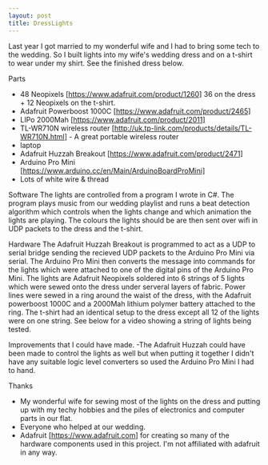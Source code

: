 ```yaml
---
layout: post
title: DressLights
---
```


Last year I got married to my wonderful wife and I had to bring some tech to the
wedding. So I built lights into my wife's wedding dress and on a t-shirt to wear
under my shirt. See the finished dress below.

Parts
 * 48 Neopixels [https://www.adafruit.com/product/1260]  36 on the dress + 12
   Neopixels on the t-shirt.
 * Adafruit Powerboost 1000C [https://www.adafruit.com/product/2465]
 * LIPo 2000Mah [https://www.adafruit.com/product/2011]
 * TL-WR710N wireless router
   [http://uk.tp-link.com/products/details/TL-WR710N.html]  - A great portable
   wireless router
 * laptop
 * Adafruit Huzzah Breakout [https://www.adafruit.com/product/2471]
 * Arduino Pro Mini [https://www.arduino.cc/en/Main/ArduinoBoardProMini]
 * Lots of white wire & thread

Software
The lights are controlled from a program I wrote in C#. The program plays music
from our wedding playlist and runs a beat detection algorithm which controls
when the lights change and which animation the lights are playing. The colours
the lights should be are then sent over wifi in UDP packets to the dress and the
t-shirt.

Hardware
The Adafruit Huzzah Breakout is programmed to act as a UDP to serial bridge
sending the recieved UDP packets to the Arduino Pro Mini via serial.
The Arduino Pro Mini then converts the message into commands for the lights
which were attached to one of the digital pins of the Arduino Pro Mini.
The lights are Adafruit Neopixels soldered into 6 strings of 5 lights which were
sewed onto the dress under serveral layers of fabric.
Power lines were sewed in a ring around the waist of the dress, with the
Adafruit powerboost 1000C and a 2000Mah lithium polymer battery attached to the
ring.
The t-shirt had an identical setup to the dress except all 12 of the lights were
on one string.
See below for a video showing a string of lights being tested.

Improvements that I could have made.
-The Adafruit Huzzah could have been made to control the lights as well but when
putting it together I didn't have any suitable logic level converters so used
the Arduino Pro Mini I had to hand.

Thanks
 * My wonderful wife for sewing most of the lights on the dress and putting up
   with my techy hobbies and the piles of electronics and computer parts in our
   flat.
 * Everyone who helped at our wedding.
 * Adafruit [https://www.adafruit.com]  for creating so many of the hardware
   components used in this project. I'm not affiliated with adafruit in any way.
